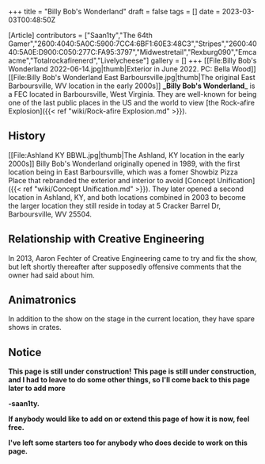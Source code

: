 +++
title = "Billy Bob's Wonderland"
draft = false
tags = []
date = 2023-03-03T00:48:50Z

[Article]
contributors = ["Saan1ty","The 64th Gamer","2600:4040:5A0C:5900:7CC4:6BF1:60E3:48C3","Stripes","2600:4040:5A0E:D900:C050:277C:FA95:3797","Midwestretail","Rexburg090","Emcaacme","Totalrockafirenerd","Livelycheese"]
gallery = []
+++
[[File:Billy Bob's Wonderland 2022-06-14.jpg|thumb|Exterior in June 2022. PC: Bella Wood]]
[[File:Billy Bob's Wonderland East Barboursville.jpg|thumb|The original East Barboursville, WV location in the early 2000s]]
**_Billy Bob's Wonderland**_ is a FEC located in Barboursville, West Virginia. They are well-known for being one of the last public places in the US and the world to view [the Rock-afire Explosion]({{< ref "wiki/Rock-afire Explosion.md" >}}). 

## History ##
[[File:Ashland KY BBWL.jpg|thumb|The Ashland, KY location in the early 2000s]]
Billy Bob's Wonderland originally opened in 1989, with the first location being in East Barboursville, which was a fomer Showbiz Pizza Place that rebranded the exterior and interior to avoid [Concept Unification]({{< ref "wiki/Concept Unification.md" >}}). They later opened a second location in Ashland, KY, and both locations combined in 2003 to become the larger location they still reside in today at 5 Cracker Barrel Dr, Barboursville, WV 25504.

## Relationship with Creative Engineering ##
In 2013, Aaron Fechter of Creative Engineering came to try and fix the show, but left shortly thereafter after supposedly offensive comments that the owner had said about him.

## Animatronics ##
In addition to the show on the stage in the current location, they have spare shows in crates.

## Notice ##
 **This page is still under construction!**
**This page is still under construction, and I had to leave to do some other things, so I'll come back to this page later to add more**

**-saan1ty.**

**If anybody would like to add on or extend this page of how it is now, feel free.**

**I've left some starters too for anybody who does decide to work on this page.**